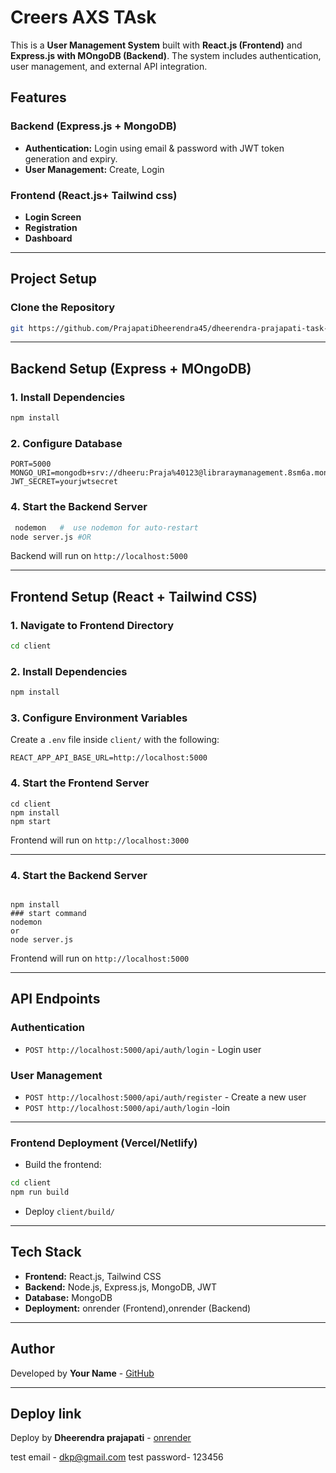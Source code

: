 ﻿# Creers AXS TAsk

This is a **User Management System** built with **React.js (Frontend)** and **Express.js with MOngoDB (Backend)**. The system includes authentication, user management, and external API integration.

## Features

### Backend (Express.js + MongoDB)
- **Authentication:** Login using email & password with JWT token generation and expiry.
- **User Management:** Create, Login


### Frontend (React.js+ Tailwind css)
- **Login Screen**
- **Registration**
- **Dashboard** 


---

## Project Setup


### Clone the Repository
```sh
git https://github.com/PrajapatiDheerendra45/dheerendra-prajapati-task-careersax.git

```

---

## Backend Setup (Express + MOngoDB)

### 1. Install Dependencies
```sh
npm install
```

### 2. Configure Database
```env
PORT=5000
MONGO_URI=mongodb+srv://dheeru:Praja%40123@libraraymanagement.8sm6a.mongodb.net/CareearsAXSTask
JWT_SECRET=yourjwtsecret

```


### 4. Start the Backend Server
```sh
 nodemon   #  use nodemon for auto-restart
node server.js #OR
```

Backend will run on `http://localhost:5000`

---

## Frontend Setup (React + Tailwind CSS)

### 1. Navigate to Frontend Directory
```sh
cd client
```

### 2. Install Dependencies
```sh
npm install
```

### 3. Configure Environment Variables
Create a `.env` file inside `client/` with the following:
```env
REACT_APP_API_BASE_URL=http://localhost:5000
```

### 4. Start the Frontend Server
```
cd client 
npm install
npm start
```
Frontend will run on `http://localhost:3000`

---
### 4. Start the Backend Server
```

npm install
### start command
nodemon
or
node server.js
```
Frontend will run on `http://localhost:5000`

---

## API Endpoints

### **Authentication**
- `POST http://localhost:5000/api/auth/login` - Login user

### **User Management**

- `POST http://localhost:5000/api/auth/register` - Create a new user
- `POST http://localhost:5000/api/auth/login` -loin

---



### Frontend Deployment (Vercel/Netlify)
- Build the frontend:
```sh
cd client
npm run build
```
- Deploy `client/build/` 

---

## Tech Stack
- **Frontend:** React.js,  Tailwind CSS
- **Backend:** Node.js, Express.js, MongoDB, JWT
- **Database:** MongoDB
- **Deployment:** onrender (Frontend),onrender  (Backend)

---

## Author
Developed by **Your Name** - [GitHub](https://github.com/PrajapatiDheerendra45/dheerendra-prajapati-task-careersax.git)

---

## Deploy link
  Deploy by **Dheerendra prajapati** - [onrender]( https://dheerendra-prajapti-task-carearaxs.onrender.com/)
 
 test email - dkp@gmail.com
 test password- 123456


